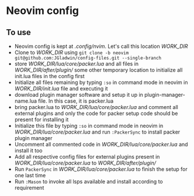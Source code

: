 # Neovim config

## To use

- Neovim config is kept at *.config/nvim*. Let's call this location *WORK_DIR*
- Clone to *WORK_DIR* using `git clone -b neovim git@github.com:JGladwin/config-files.git --single-branch`
- store *WORK_DIR/lua/core/packer.lua* and all files in *WORK_DIR/after/plugin/* some other temporary location to initialize all init.lua files in the config first
- Initialize all files remaining by typing `:so` in command mode in neovim in *WORK_DIR/init.lua* file and executing it
- download plugin manager software and setup it up in plugin-manager-name.lua file. In this case, it is packer.lua
- bring packer.lua to *WORK_DIR/lua/core/packer.lua* and comment all external plugins and only the code for packer setup code should be present for installing it
- Initialize this file by typing `:so` in command mode in neovim in *WORK_DIR/lua/core/packer.lua* and run `:PackerSync` to install packer plugin manager
- Uncomment all commented code in *WORK_DIR/lua/core/packer.lua* and install it too
- Add all respective config files for external plugins present in *WORK_DIR/lua/core/packer.lua* to *WORK_DIR/after/plugin/*
- Run `PackerSync` in *WORK_DIR/lua/core/packer.lua* to finish the setup for one last time
- Run `:Mason` to invoke all lsps available and install according to requirement
